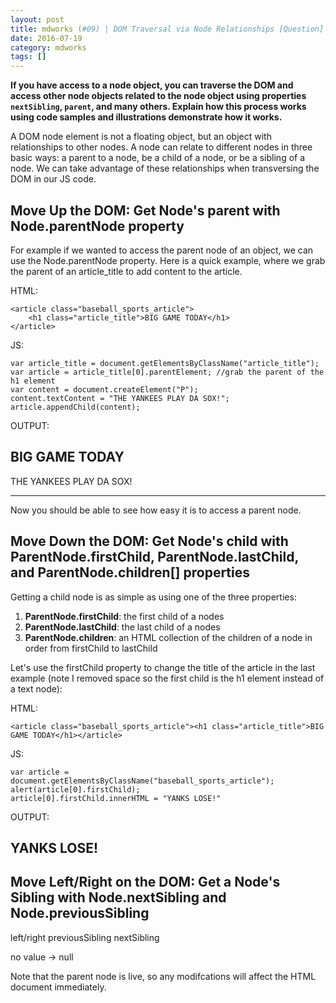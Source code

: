 ```yaml
---
layout: post
title: mdworks (#09) | DOM Traversal via Node Relationships [Question]
date: 2016-07-19
category: mdworks
tags: []
---
```


**If you have access to a node object, you can traverse the DOM and access other node objects related to the node object using properties `nextSibling`, `parent`, and many others. Explain how this process works using code samples and illustrations demonstrate how it works.**


A DOM node element is not a floating object, but an object with relationships to other nodes. A node can relate to different nodes in three basic ways: a parent to a node, be a child of a node, or be a sibling of a node. We can take advantage of these relationships when transversing the DOM in our JS code. 

## Move Up the DOM: Get Node's parent with Node.parentNode property 

For example if we wanted to access the parent node of an object, we can use the Node.parentNode property. Here is a quick example, where we grab the parent of an article_title to add content to the article. 

HTML:

```
<article class="baseball_sports_article">
    <h1 class="article_title">BIG GAME TODAY</h1>
</article>
```

JS: 

```
var article_title = document.getElementsByClassName("article_title");
var article = article_title[0].parentElement; //grab the parent of the h1 element
var content = document.createElement("P");
content.textContent = "THE YANKEES PLAY DA SOX!";
article.appendChild(content);
```

OUTPUT:

<article class="baseball_sports_article">
    <h1 class="article_title">BIG GAME TODAY</h1>
  <p> THE YANKEES PLAY DA SOX! </p>
</article>

<hr>

Now you should be able to see how easy it is to access a parent node. 

## Move Down the DOM: Get Node's child with ParentNode.firstChild, ParentNode.lastChild, and ParentNode.children[] properties

Getting a child node is as simple as using one of the three properties: 

1. **ParentNode.firstChild**: the first child of a nodes
2. **ParentNode.lastChild**: the last child of a nodes
3. **ParentNode.children**: an HTML collection of the children of a node in order from firstChild to lastChild


Let's use the firstChild property to change the title of the article in the last example (note I removed space so the first child is the h1 element instead of a text node): 

HTML:

```
<article class="baseball_sports_article"><h1 class="article_title">BIG GAME TODAY</h1></article>
```

JS: 

```
var article = document.getElementsByClassName("baseball_sports_article");
alert(article[0].firstChild);
article[0].firstChild.innerHTML = "YANKS LOSE!"
```

OUTPUT:

<article class="baseball_sports_article"><h1 class="article_title">YANKS LOSE!</h1>
</article>


## Move Left/Right on the DOM: Get a Node's Sibling with Node.nextSibling and Node.previousSibling


left/right
previousSibling
nextSibling

no value -> null

Note that the parent node is live, so any modifcations will affect the HTML document immediately. 